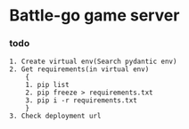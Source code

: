 # Battle-go game server

### todo

    1. Create virtual env(Search pydantic env)
    2. Get requirements(in virtual env)
        {
        1. pip list
        2. pip freeze > requirements.txt
        3. pip i -r requirements.txt
        }
    3. Check deployment url
